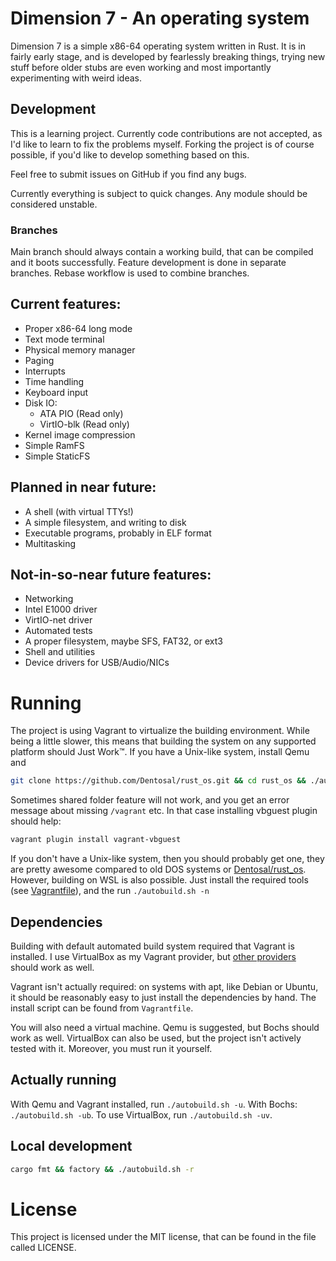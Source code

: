 # Dimension 7 - An operating system
Dimension 7 is a simple x86-64 operating system written in Rust. It is in fairly early stage, and is developed by fearlessly breaking things, trying new stuff before older stubs are even working and most importantly experimenting with weird ideas.

## Development

This is a learning project. Currently code contributions are not accepted, as I'd like to learn to fix the problems myself. Forking the project is of course possible, if you'd like to develop something based on this.

Feel free to submit issues on GitHub if you find any bugs.

Currently everything is subject to quick changes. Any module should be considered unstable.

### Branches

Main branch should always contain a working build, that can be compiled and it boots successfully.
Feature development is done in separate branches. Rebase workflow is used to combine branches.

## Current features:
* Proper x86-64 long mode
* Text mode terminal
* Physical memory manager
* Paging
* Interrupts
* Time handling
* Keyboard input
* Disk IO:
    * ATA PIO (Read only)
    * VirtIO-blk (Read only)
* Kernel image compression
* Simple RamFS
* Simple StaticFS

## Planned in near future:
* A shell (with virtual TTYs!)
* A simple filesystem, and writing to disk
* Executable programs, probably in ELF format
* Multitasking

## Not-in-so-near future features:
* Networking
 * Intel E1000 driver
 * VirtIO-net driver
* Automated tests
* A proper filesystem, maybe SFS, FAT32, or ext3
* Shell and utilities
* Device drivers for USB/Audio/NICs

# Running
The project is using Vagrant to virtualize the building environment. While being a little slower, this means that building the system on any supported platform should Just Work™. If you have a Unix-like system, install Qemu and

```bash
git clone https://github.com/Dentosal/rust_os.git && cd rust_os && ./autobuild.sh -u
```

Sometimes shared folder feature will not work, and you get an error message about missing `/vagrant` etc. In that case installing vbguest plugin should help:

```bash
vagrant plugin install vagrant-vbguest
```


If you don't have a Unix-like system, then you should probably get one, they are pretty awesome compared to old DOS systems or [Dentosal/rust_os](https://github.com/Dentosal/rust_os/). However, building on WSL is also possible. Just install the required tools (see [Vagrantfile](Vagrantfile)), and the run `./autobuild.sh -n`

## Dependencies

Building with default automated build system required that Vagrant is installed. I use VirtualBox as my Vagrant provider, but [other providers](https://www.vagrantup.com/docs/providers/) should work as well.

Vagrant isn't actually required: on systems with apt, like Debian or Ubuntu, it should be reasonably easy to just install the dependencies by hand. The install script can be found from `Vagrantfile`.

You will also need a virtual machine. Qemu is suggested, but Bochs should work as well. VirtualBox can also be used, but the project isn't actively tested with it. Moreover, you must run it yourself.

## Actually running

With Qemu and Vagrant installed, run `./autobuild.sh -u`. With Bochs: `./autobuild.sh -ub`. To use VirtualBox, run `./autobuild.sh -uv`.

## Local development

```bash
cargo fmt && factory && ./autobuild.sh -r
```

# License
This project is licensed under the MIT license, that can be found in the file called LICENSE.
